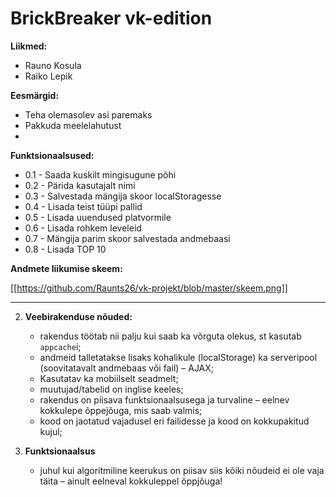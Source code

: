 # BrickBreaker vk-edition

**Liikmed:**
  * Rauno Kosula
  * Raiko Lepik

**Eesmärgid:**
  * Teha olemasolev asi paremaks
  * Pakkuda meelelahutust
  *

**Funktsionaalsused:**
  * 0.1 - Saada kuskilt mingisugune põhi
  * 0.2 - Pärida kasutajalt nimi
  * 0.3 - Salvestada mängija skoor localStoragesse
  * 0.4 - Lisada teist tüüpi pallid
  * 0.5 - Lisada uuendused platvormile
  * 0.6 - Lisada rohkem leveleid
  * 0.7 - Mängija parim skoor salvestada andmebaasi
  * 0.8 - Lisada TOP 10

**Andmete liikumise skeem:**

[[https://github.com/Raunts26/vk-projekt/blob/master/skeem.png]]

---------------------------------------------------------------------------------

2. **Veebirakenduse nõuded:**
    * rakendus töötab nii palju kui saab ka võrguta olekus, st kasutab `appcache`i;
    * andmeid talletatakse lisaks kohalikule (localStorage) ka serveripool (soovitatavalt andmebaas või fail) – AJAX;
    * Kasutatav ka mobiilselt seadmelt;
    * muutujad/tabelid on inglise keeles;
    * rakendus on piisava funktsionaalsusega ja turvaline – eelnev kokkulepe õppejõuga, mis saab valmis;
    * kood on jaotatud vajadusel eri failidesse ja kood on kokkupakitud kujul;

3. **Funktsionaalsus**
    * juhul kui algoritmiline keerukus on piisav siis kõiki nõudeid ei ole vaja täita – ainult eelneval kokkuleppel õppjõuga!

